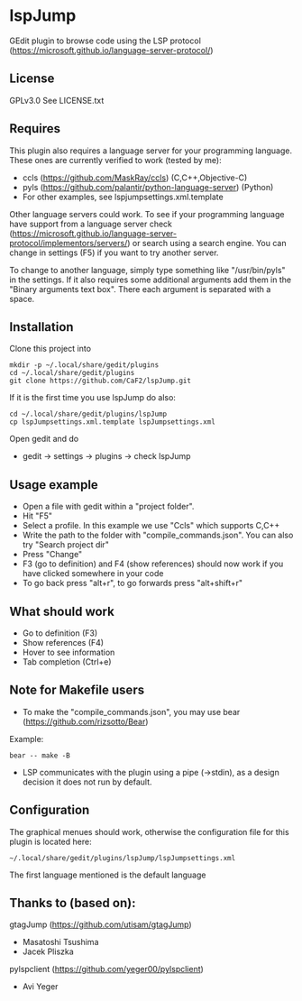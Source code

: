 # lspJump

GEdit plugin to browse code using the LSP protocol (https://microsoft.github.io/language-server-protocol/)

## License

GPLv3.0 See LICENSE.txt

## Requires

This plugin also requires a language server for your programming language. These ones are currently verified to work (tested by me):

* ccls (https://github.com/MaskRay/ccls) (C,C++,Objective-C)
* pyls (https://github.com/palantir/python-language-server) (Python)
* For other examples, see lspjumpsettings.xml.template

Other language servers could work. To see if your programming language have support from a language server check (https://microsoft.github.io/language-server-protocol/implementors/servers/) or search using a search engine. You can change in settings (F5) if you want to try another server.

To change to another language, simply type something like "/usr/bin/pyls" in the settings. If it also requires some additional arguments add them in the "Binary arguments text box". There each argument is separated with a space.

## Installation

Clone this project into 

```
mkdir -p ~/.local/share/gedit/plugins
cd ~/.local/share/gedit/plugins
git clone https://github.com/CaF2/lspJump.git
```

If it is the first time you use lspJump do also:
```
cd ~/.local/share/gedit/plugins/lspJump
cp lspJumpsettings.xml.template lspJumpsettings.xml
```

Open gedit and do

* gedit -> settings -> plugins -> check lspJump

## Usage example

* Open a file with gedit within a "project folder".
* Hit "F5"
* Select a profile. In this example we use "Ccls" which supports C,C++
* Write the path to the folder with "compile_commands.json". You can also try "Search project dir"
* Press "Change"
* F3 (go to definition) and F4 (show references) should now work if you have clicked somewhere in your code
* To go back press "alt+r", to go forwards press "alt+shift+r"

## What should work

* Go to definition (F3)
* Show references (F4)
* Hover to see information
* Tab completion (Ctrl+e)

## Note for Makefile users

* To make the "compile_commands.json", you may use bear (https://github.com/rizsotto/Bear)

Example:

```
bear -- make -B
```

* LSP communicates with the plugin using a pipe (->stdin), as a design decision it does not run by default.

## Configuration

The graphical menues should work, otherwise the configuration file for this plugin is located here: 

```
~/.local/share/gedit/plugins/lspJump/lspJumpsettings.xml
```

The first language mentioned is the default language

## Thanks to (based on):

gtagJump (https://github.com/utisam/gtagJump)
* Masatoshi Tsushima
* Jacek Pliszka

pylspclient (https://github.com/yeger00/pylspclient)
* Avi Yeger
